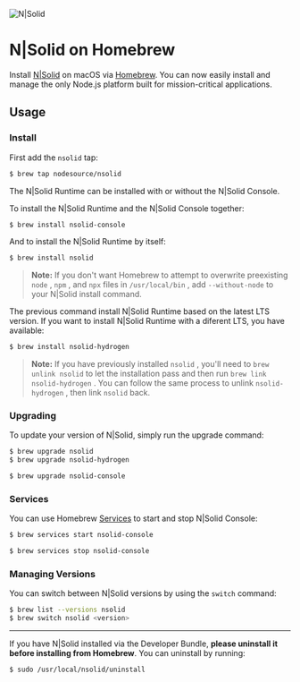![N|Solid](/images/nsolid-homebrew.png)

# N|Solid on Homebrew

Install [N|Solid](https://nodesource.com/products/nsolid) on macOS via [Homebrew](https://brew.sh). You can now easily install and manage the only Node.js platform built for mission-critical applications.

## Usage

### Install

First add the `nsolid` tap:

```bash
$ brew tap nodesource/nsolid
```

The N|Solid Runtime can be installed with or without the N|Solid Console.

To install the N|Solid Runtime and the N|Solid Console together:

```bash
$ brew install nsolid-console
```

And to install the  N|Solid Runtime by itself:

```bash
$ brew install nsolid
```

> **Note:** If you don't want Homebrew to attempt to overwrite preexisting `node` , `npm` , and `npx` files in `/usr/local/bin` , add `--without-node` to your N|Solid install command.

The previous command install N|Solid Runtime based on the latest LTS version. If
you want to install N|Solid Runtime with a diferent LTS, you have available:

```bash
$ brew install nsolid-hydrogen
```

> **Note:** If you have previously installed `nsolid` , you'll need to `brew unlink nsolid` to let the installation pass and then run `brew link nsolid-hydrogen` . You can follow the same process to unlink `nsolid-hydrogen` , then link `nsolid` back.

### Upgrading

To update your version of N|Solid, simply run the upgrade command:

```bash
$ brew upgrade nsolid
$ brew upgrade nsolid-hydrogen
```

```bash
$ brew upgrade nsolid-console
```

### Services

You can use Homebrew [Services](https://github.com/Homebrew/homebrew-services) to start and stop N|Solid Console:

```bash
$ brew services start nsolid-console
```

```bash
$ brew services stop nsolid-console
```

### Managing Versions

You can switch between N|Solid versions by using the `switch` command:

```bash
$ brew list --versions nsolid
$ brew switch nsolid <version>
```

---

If you have N|Solid installed via the Developer Bundle, **please uninstall it before installing from Homebrew**. You can uninstall by running:

```
$ sudo /usr/local/nsolid/uninstall
```
